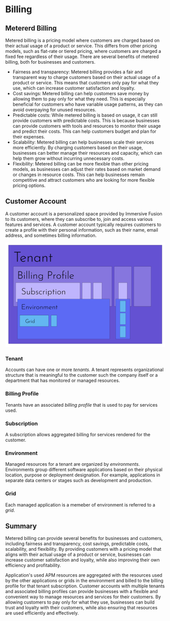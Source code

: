 # Billing

## Metererd Billing 

Metered billing is a pricing model where customers are charged based on their actual usage of a product or service. This differs from other pricing models, such as flat-rate or tiered pricing, where customers are charged a fixed fee regardless of their usage. There are several benefits of metered billing, both for businesses and customers.

* Fairness and transparency: Metered billing provides a fair and transparent way to charge customers based on their actual usage of a product or service. This means that customers only pay for what they use, which can increase customer satisfaction and loyalty.
* Cost savings: Metered billing can help customers save money by allowing them to pay only for what they need. This is especially beneficial for customers who have variable usage patterns, as they can avoid overpaying for unused resources.
* Predictable costs: While metered billing is based on usage, it can still provide customers with predictable costs. This is because businesses can provide customers with tools and resources to monitor their usage and predict their costs. This can help customers budget and plan for their expenses.
* Scalability: Metered billing can help businesses scale their services more efficiently. By charging customers based on their usage, businesses can better manage their resources and capacity, which can help them grow without incurring unnecessary costs.
* Flexibility: Metered billing can be more flexible than other pricing models, as businesses can adjust their rates based on market demand or changes in resource costs. This can help businesses remain competitive and attract customers who are looking for more flexible pricing options.

## Customer Account

A customer account is a personalized space provided by Immersive Fusion to its customers, where they can subscribe to, join and access various features and services. A customer account typically requires customers to create a profile with their personal information, such as their name, email address, and sometimes billing information. 

![Immersive Fusion Billing Model](img/billingmodel.png)

### Tenant

Accounts can have one or more *tenants*. A tenant represents organizational structure that is meaningful to the customer such the company itself or a department that has monitored or managed resources. 

### Billing Profile

Tenants have an associated *billing profile* that is used to pay for services used. 

### Subscription

A subscription allows aggregated billing for services rendered for the customer.

### Environment

Managed resources for a tenant are organized by *environments*. Environments group different software applications based on their physical location, purpose or deployment designation. For example, applications in separate data centers or stages such as development and production. 

### Grid

Each managed application is a memeber of environment is referred to a *grid*.

## Summary 

Metered billing can provide several benefits for businesses and customers, including fairness and transparency, cost savings, predictable costs, scalability, and flexibility. By providing customers with a pricing model that aligns with their actual usage of a product or service, businesses can increase customer satisfaction and loyalty, while also improving their own efficiency and profitability.

Application's used APM resources are aggregated with the resources used by the other applications or grids in the environment and billed to the billing profile for that tenant subscription. Customer accounts with multiple tenants and associated billing profiles can provide businesses with a flexible and convenient way to manage resources and services for their customers. By allowing customers to pay only for what they use, businesses can build trust and loyalty with their customers, while also ensuring that resources are used efficiently and effectively.